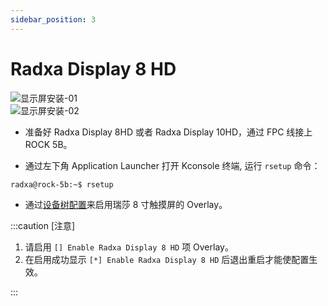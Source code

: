 ```yaml
---
sidebar_position: 3
---
```


# Radxa Display 8 HD

![显示屏安装-01](/img/rock5b/rock5b-display-8hd-FPC.webp)  
![显示屏安装-02](/img/rock5b/rock5b-display-8hd-connected.webp)

- 准备好 Radxa Display 8HD 或者 Radxa Display 10HD，通过 FPC 线接上 ROCK 5B。

- 通过左下角 Application Launcher 打开 Kconsole 终端, 运行 `rsetup` 命令：

```bash
radxa@rock-5b:~$ rsetup
```

- 通过[设备树配置](../os-config/rsetup#overlays)来启用瑞莎 8 寸触摸屏的 Overlay。

:::caution [注意]

1. 请启用 `[] Enable Radxa Display 8 HD` 项 Overlay。
2. 在启用成功显示 `[*] Enable Radxa Display 8 HD` 后退出重启才能使配置生效。

:::
